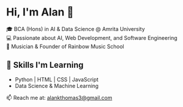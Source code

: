 # Hi, I'm Alan 👋  
🎓 BCA (Hons) in AI & Data Science @ Amrita University  
💻 Passionate about AI, Web Development, and Software Engineering  
🎹 Musician & Founder of Rainbow Music School  

## 🔧 Skills I'm Learning
- Python | HTML | CSS | JavaScript
- Data Science & Machine Learning

📫 Reach me at: alankthomas3@gmail.com
